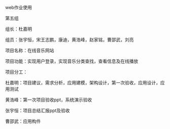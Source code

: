 web作业使用

第五组

组长：杜嘉明

组员：张宇恒，宋王志鹏，康迪，黄浩峰，赵家铭，曹邵武，刘亮

项目名称：在线音乐网站

项目功能：实现用户登录，实现音乐分类查找，查看信息及在线播放

项目分工：

杜嘉明：项目建议，需求分析，应用建模，架构设计，第一次验收，应用设计，应用测试

黄浩峰：第一次项目验收ppt，系统演示验收

张宇恒：项目总结汇报ppt及验收

曹邵武：应用构件
